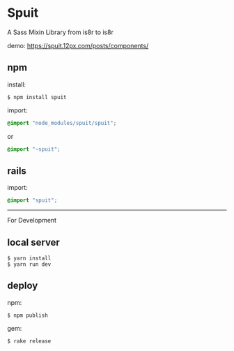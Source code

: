 Spuit
==============

A Sass Mixin Library from is8r to is8r

demo: https://spuit.12px.com/posts/components/

## npm

install:

```
$ npm install spuit
```

import:

``` styles.scss
@import "node_modules/spuit/spuit";
```

or

``` styles.scss
@import "~spuit";
```

## rails

import:

``` styles.scss
@import "spuit";
```

---

For Development

## local server

```
$ yarn install
$ yarn run dev
```

## deploy

npm:

```
$ npm publish
```

gem:

```
$ rake release
```